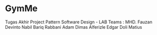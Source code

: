 # GymMe
Tugas Akhir Project Pattern Software Design - LAB
Teams :
MHD. Fauzan Devinto
Nabil Bariq Rabbani
Adam Dimas Alferizle
Edgar Doli Matius

